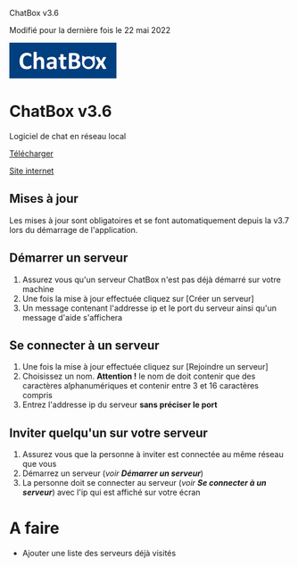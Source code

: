 ChatBox v3.6

Modifié pour la dernière fois le 22 mai 2022

![Alt text](https://raw.githubusercontent.com/HubertBDLB/ChatBox/main/images/logo_192_64.png)


# ChatBox v3.6

Logiciel de chat en réseau local

[Télécharger](https://raw.githubusercontent.com/HubertBDLB/ChatBox/main/ChatBox.exe)

[Site internet](https://hubertbdlb.github.io/ChatBox/)


## Mises à jour

Les mises à jour sont obligatoires et se font automatiquement depuis la v3.7 lors du démarrage de l'application.


## Démarrer un serveur

1. Assurez vous qu'un serveur ChatBox n'est pas déjà démarré sur votre machine
2. Une fois la mise à jour effectuée cliquez sur [Créer un serveur]
3. Un message contenant l'addresse ip et le port du serveur ainsi qu'un message d'aide s'affichera


## Se connecter à un serveur

1. Une fois la mise à jour effectuée cliquez sur [Rejoindre un serveur]
2. Choisissez un nom. **Attention !** le nom de doit contenir que des caractères alphanumériques et contenir entre 3 et 16 caractères compris
3. Entrez l'addresse ip du serveur **sans préciser le port**


## Inviter quelqu'un sur votre serveur

1. Assurez vous que la personne à inviter est connectée au même réseau que vous
2. Démarrez un serveur (*voir **Démarrer un serveur***)
3. La personne doit se connecter au serveur (*voir **Se connecter à un serveur***) avec l'ip qui est affiché sur votre écran


# A faire

- Ajouter une liste des serveurs déjà visités
